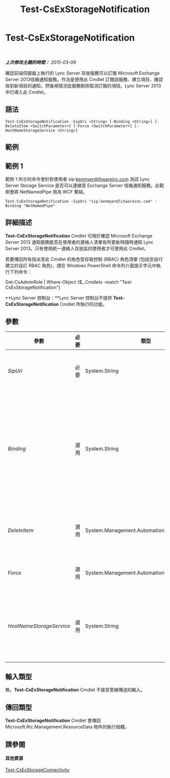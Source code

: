 ﻿---
title: Test-CsExStorageNotification
TOCTitle: Test-CsExStorageNotification
ms:assetid: d8fe3b22-7a76-4d70-9bc1-b54b37f68449
ms:mtpsurl: https://technet.microsoft.com/zh-tw/library/JJ205331(v=OCS.15)
ms:contentKeyID: 49292499
ms.date: 08/10/2015
mtps_version: v=OCS.15
ms.translationtype: HT
---

# Test-CsExStorageNotification

 

_**上次修改主題的時間：** 2015-03-09_

確認前端伺服器上執行的 Lync Server 存放服務可以訂閱 Microsoft Exchange Server 2013信箱通知服務。作法是使用此 Cmdlet 訂閱該服務、建立項目、確認收到新項目的通知，然後視情況從服務刪除取消訂閱的項目。Lync Server 2013 中已導入此 Cmdlet。

## 語法

    Test-CsExStorageNotification -SipUri <String> [-Binding <String>] [-DeleteItem <SwitchParameter>] [-Force <SwitchParameter>] [-HostNameStorageService <String>]

## 範例

## 範例 1

範例 1 所示的命令會針對使用者 sip:kenmyer@litwareinc.com 測試 Lync Server Storage Service 是否可以連線至 Exchange Server 信箱通知服務。此範例會將 NetNamedPipe 用為 WCF 繫結。

    Test-CsExStorageNotification -SipUri "sip:kenmyer@litwareinc.com" -Binding "NetNamedPipe"

## 詳細描述

**Test-CsExStorageNotification** Cmdlet 可用於確認 Microsoft Exchange Server 2013 通知服務能否在使用者的連絡人清單有所更新時隨時通知 Lync Server 2013。只有使用統一連絡人存放區的使用者才可使用此 Cmdlet。

若要傳回所有指派至此 Cmdlet 的角色型存取控制 (RBAC) 角色清單 (包括您自行建立的自訂 RBAC 角色)，請在 Windows PowerShell 命令列介面提示字元中執行下列命令：

Get-CsAdminRole | Where-Object {$\_.Cmdlets –match "Test-CsExStorageNotification"}

**Lync Server 控制台：**Lync Server 控制台不提供 **Test-CsExStorageNotification** Cmdlet 所執行的功能。

## 參數


<table>
<colgroup>
<col style="width: 25%" />
<col style="width: 25%" />
<col style="width: 25%" />
<col style="width: 25%" />
</colgroup>
<thead>
<tr class="header">
<th>參數</th>
<th>必要</th>
<th>類型</th>
<th>說明</th>
</tr>
</thead>
<tbody>
<tr class="odd">
<td><p><em>SipUri</em></p></td>
<td><p>必要</p></td>
<td><p>System.String</p></td>
<td><p>應建立測試項目之 Exchange Server 信箱的 SIP 位址。</p></td>
</tr>
<tr class="even">
<td><p><em>Binding</em></p></td>
<td><p>選用</p></td>
<td><p>System.String</p></td>
<td><p>Windows Communication Foundation (WCF) 繫結。WCF 繫結決定用戶端和服務彼此通訊所需的傳輸、編碼及通訊協定詳細資料。有效值為：</p>
<p>* NetNamedPipe</p>
<p>* NetTCP</p></td>
</tr>
<tr class="odd">
<td><p><em>DeleteItem</em></p></td>
<td><p>選用</p></td>
<td><p>System.Management.Automation.SwitchParameter</p></td>
<td><p>如有指定此參數，會從 Exchange 信箱刪除文字結尾的測試項目。</p></td>
</tr>
<tr class="even">
<td><p><em>Force</em></p></td>
<td><p>選用</p></td>
<td><p>System.Management.Automation.SwitchParameter</p></td>
<td><p>隱藏執行命令時可能發生的非嚴重錯誤訊息。</p></td>
</tr>
<tr class="odd">
<td><p><em>HostNameStorageService</em></p></td>
<td><p>選用</p></td>
<td><p>System.String</p></td>
<td><p>執行 Lync Server Storage Service 之伺服器的完整網域名稱。如果 Binding 設為 NetTCP，則需要此參數。</p></td>
</tr>
</tbody>
</table>


## 輸入類型

無。**Test-CsExStorageNotification** Cmdlet 不接受管線傳送的輸入。

## 傳回類型

**Test-CsExStorageNotification** Cmdlet 會傳回 Microsoft.Rtc.Management.ResourceData 物件的執行個體。

## 請參閱

#### 其他資源

[Test-CsExStorageConnectivity](test-csexstorageconnectivity.md)


